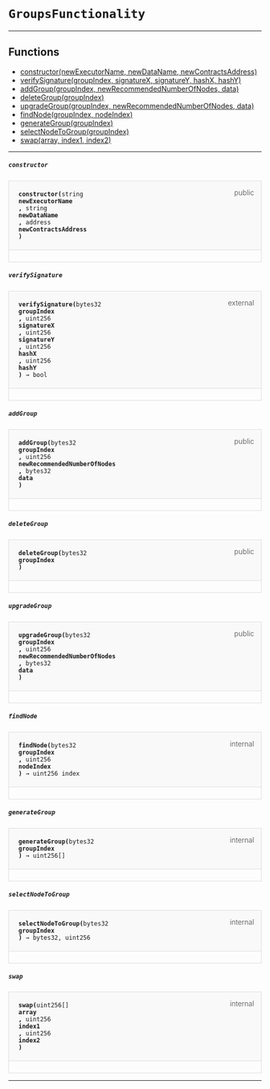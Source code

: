 # `GroupsFunctionality`



--- 


## Functions

- [constructor(newExecutorName, newDataName, newContractsAddress)](#constructor)
- [verifySignature(groupIndex, signatureX, signatureY, hashX, hashY)](#verifySignature)
- [addGroup(groupIndex, newRecommendedNumberOfNodes, data)](#addGroup)
- [deleteGroup(groupIndex)](#deleteGroup)
- [upgradeGroup(groupIndex, newRecommendedNumberOfNodes, data)](#upgradeGroup)
- [findNode(groupIndex, nodeIndex)](#findNode)
- [generateGroup(groupIndex)](#generateGroup)
- [selectNodeToGroup(groupIndex)](#selectNodeToGroup)
- [swap(array, index1, index2)](#swap)

--- 




##### `constructor`

<div class="funcnameconstructor contract-function">
<h4 id="constructor">
<code>constructor(<span class="var-type">string</span>
newExecutorName
, <span class="var-type">string</span>
newDataName
, <span class="var-type">address</span>
newContractsAddress
)<span class="var-type"></span></code>
<span class="item">public</span>
</h4>
<div class="description">


</div>
</div>

##### `verifySignature`

<div class="funcnameverifySignature contract-function">
<h4 id="verifySignature">
<code>verifySignature(<span class="var-type">bytes32</span>
groupIndex
, <span class="var-type">uint256</span>
signatureX
, <span class="var-type">uint256</span>
signatureY
, <span class="var-type">uint256</span>
hashX
, <span class="var-type">uint256</span>
hashY
)<span class="var-type"> → bool</span></code>
<span class="item">external</span>
</h4>
<div class="description">


</div>
</div>

##### `addGroup`

<div class="funcnameaddGroup contract-function">
<h4 id="addGroup">
<code>addGroup(<span class="var-type">bytes32</span>
groupIndex
, <span class="var-type">uint256</span>
newRecommendedNumberOfNodes
, <span class="var-type">bytes32</span>
data
)<span class="var-type"></span></code>
<span class="item">public</span>
</h4>
<div class="description">


</div>
</div>

##### `deleteGroup`

<div class="funcnamedeleteGroup contract-function">
<h4 id="deleteGroup">
<code>deleteGroup(<span class="var-type">bytes32</span>
groupIndex
)<span class="var-type"></span></code>
<span class="item">public</span>
</h4>
<div class="description">


</div>
</div>

##### `upgradeGroup`

<div class="funcnameupgradeGroup contract-function">
<h4 id="upgradeGroup">
<code>upgradeGroup(<span class="var-type">bytes32</span>
groupIndex
, <span class="var-type">uint256</span>
newRecommendedNumberOfNodes
, <span class="var-type">bytes32</span>
data
)<span class="var-type"></span></code>
<span class="item">public</span>
</h4>
<div class="description">


</div>
</div>

##### `findNode`

<div class="funcnamefindNode contract-function">
<h4 id="findNode">
<code>findNode(<span class="var-type">bytes32</span>
groupIndex
, <span class="var-type">uint256</span>
nodeIndex
)<span class="var-type"> → uint256 index</span></code>
<span class="item">internal</span>
</h4>
<div class="description">


</div>
</div>

##### `generateGroup`

<div class="funcnamegenerateGroup contract-function">
<h4 id="generateGroup">
<code>generateGroup(<span class="var-type">bytes32</span>
groupIndex
)<span class="var-type"> → uint256[]</span></code>
<span class="item">internal</span>
</h4>
<div class="description">


</div>
</div>

##### `selectNodeToGroup`

<div class="funcnameselectNodeToGroup contract-function">
<h4 id="selectNodeToGroup">
<code>selectNodeToGroup(<span class="var-type">bytes32</span>
groupIndex
)<span class="var-type"> → bytes32, uint256</span></code>
<span class="item">internal</span>
</h4>
<div class="description">


</div>
</div>

##### `swap`

<div class="funcnameswap contract-function">
<h4 id="swap">
<code>swap(<span class="var-type">uint256[]</span>
array
, <span class="var-type">uint256</span>
index1
, <span class="var-type">uint256</span>
index2
)<span class="var-type"></span></code>
<span class="item">internal</span>
</h4>
<div class="description">


</div>
</div>

--- 


<style>
    .contract-function {
        border-radius: var(--border-radius);
        border: solid 1px #ddd;
        max-width: 90vw;
        padding: 0;
        margin-top: 1em;
        margin-bottom: 1em;
        word-wrap: break-word;
    }

    .contract-function h4 {
        display: -webkit-box;
        display: -ms-flexbox;
        display: flex;
        -webkit-box-orient: horizontal;
        -webkit-box-direction: normal;
        -ms-flex-direction: row;
        flex-direction: row;
        -webkit-box-pack: justify;
        -ms-flex-pack: justify;
        justify-content: space-between;
        -ms-flex-line-pack: start;
        align-content: flex-start;
        padding: 0;
        margin: 1em;
        margin-bottom: 2em;
        position: relative;
        font-size: inherit;
    }

    .contract-function h4::before {
        content: "";
        display: block;
        position: absolute;
        height: 100%;
        width: 100%;
        -webkit-box-sizing: content-box;
        box-sizing: content-box;
        padding: 1em;
        margin: -1em;
        z-index: -10;
        background-color: #f9f9fa;
        border-bottom: solid 1px #ddd;
    }
    .anchor {
        display: inline-block;
        height: 1em;
        margin-left: -25px;
        opacity: 0;
        position: absolute;
        transition: opacity var(--transition-speed-sm) var(--transition-timing);
    }

    .contract-function h4 code {
        color: inherit;
        background-color: transparent;
        padding: 5px
    }

    .contract-function h4 .item {
        font-weight: 300;
        opacity: .8;
    }

    .contract-function .description{
        margin-left: 20px;
        padding: 5px
    }

    .contract-function .var-type {
         font-weight: 300;
    }
</style>
